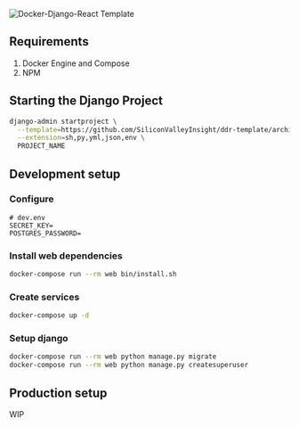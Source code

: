 ![Docker-Django-React Template](https://s3.amazonaws.com/media-p.slid.es/uploads/176500/images/1488501/ddr.png)

## Requirements

1. Docker Engine and Compose
2. NPM

## Starting the Django Project
```bash
django-admin startproject \
  --template=https://github.com/SiliconValleyInsight/ddr-template/archive/master.zip \
  --extension=sh,py,yml,json,env \
  PROJECT_NAME
```

## Development setup

### Configure

```
# dev.env
SECRET_KEY=
POSTGRES_PASSWORD=
```

### Install web dependencies

```bash
docker-compose run --rm web bin/install.sh
```

### Create services

```bash
docker-compose up -d
```

### Setup django

```bash
docker-compose run --rm web python manage.py migrate
docker-compose run --rm web python manage.py createsuperuser
```

## Production setup

WIP

